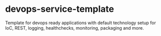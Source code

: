# devops-service-template
Template for devops ready applications with default technology setup for IoC, REST, logging, healthchecks, monitoring, packaging and more. 
